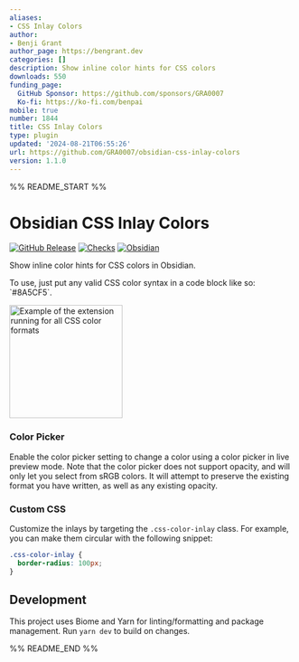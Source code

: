 ```yaml
---
aliases:
- CSS Inlay Colors
author:
- Benji Grant
author_page: https://bengrant.dev
categories: []
description: Show inline color hints for CSS colors
downloads: 550
funding_page:
  GitHub Sponsor: https://github.com/sponsors/GRA0007
  Ko-fi: https://ko-fi.com/benpai
mobile: true
number: 1844
title: CSS Inlay Colors
type: plugin
updated: '2024-08-21T06:55:26'
url: https://github.com/GRA0007/obsidian-css-inlay-colors
version: 1.1.0
---
```


%% README_START %%

# Obsidian CSS Inlay Colors

[![GitHub Release](https://img.shields.io/github/v/release/GRA0007/obsidian-css-inlay-colors?label=version)](https://github.com/GRA0007/obsidian-css-inlay-colors/releases)
[![Checks](https://img.shields.io/github/check-runs/GRA0007/obsidian-css-inlay-colors/main)](https://github.com/GRA0007/obsidian-css-inlay-colors/actions/workflows/checks.yml)
[![Obsidian](https://img.shields.io/badge/obsidian-plugin-8A5CF5?logo=obsidian)](https://obsidian.md)

Show inline color hints for CSS colors in Obsidian.

To use, just put any valid CSS color syntax in a code block like so: \`\#8A5CF5\`.

<img src="https://raw.githubusercontent.com/GRA0007/obsidian-css-inlay-colors/HEAD/example.jpg" alt="Example of the extension running for all CSS color formats" width="200">

### Color Picker

Enable the color picker setting to change a color using a color picker in live preview mode. Note that the color picker does not support opacity, and will only let you select from sRGB colors. It will attempt to preserve the existing format you have written, as well as any existing opacity.

### Custom CSS

Customize the inlays by targeting the `.css-color-inlay` class. For example, you can make them circular with the following snippet:

```css
.css-color-inlay {
  border-radius: 100px;
}
```

## Development

This project uses Biome and Yarn for linting/formatting and package management. Run `yarn dev` to build on changes.


%% README_END %%